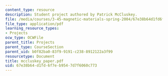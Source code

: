 ```yaml
---
content_type: resource
description: Student project authored by Patrick McCluskey.
file: /media/courses/3-45-magnetic-materials-spring-2004/67e38b64d1fd6f7eb9547d7f6060c773_mccluskey_paper.pdf
file_type: application/pdf
learning_resource_types:
- Projects
ocw_type: OCWFile
parent_title: Projects
parent_type: CourseSection
parent_uid: b0f82ba0-83f9-9191-c238-8912122a3f99
resourcetype: Document
title: mccluskey_paper.pdf
uid: 67e38b64-d1fd-6f7e-b954-7d7f6060c773
---
```


